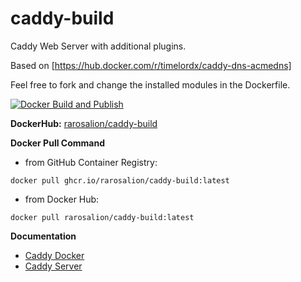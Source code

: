 # caddy-build

Caddy Web Server with additional plugins.

Based on [https://hub.docker.com/r/timelordx/caddy-dns-acmedns]

Feel free to fork and change the installed modules in the Dockerfile.

[![Docker Build and Publish](https://github.com/rarosalion/caddy-build/actions/workflows/docker-publish.yml/badge.svg)](https://github.com/rarosalion/caddy-build/actions/workflows/docker-publish.yml)

**DockerHub:** [rarosalion/caddy-build](https://hub.docker.com/r/rarosalion/caddy-build)

**Docker Pull Command**

* from GitHub Container Registry: 

```
docker pull ghcr.io/rarosalion/caddy-build:latest
```
* from Docker Hub:

```
docker pull rarosalion/caddy-build:latest
```

**Documentation**

* [Caddy Docker](https://hub.docker.com/_/caddy)
* [Caddy Server](https://caddyserver.com/docs/)

